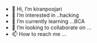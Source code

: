 - 👋 Hi, I’m kiranpoojari
- 👀 I’m interested in ..hacking
- 🌱 I’m currently learning ...BCA
- 💞️ I’m looking to collaborate on ...
- 📫 How to reach me ...

<!---
kiranpoojari/kiranpoojari is a ✨ special ✨ repository because its `README.md` (this file) appears on your GitHub profile.
You can click the Preview link to take a look at your changes.
--->
